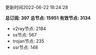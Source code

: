 更新时间2022-06-22 18:24:28

**总订阅: 397**
**总节点: 15951**
**有效节点: 3134**
- v2ray节点: 2184
- ss节点: 567
- trojan节点: 235
- ssr节点: 148
